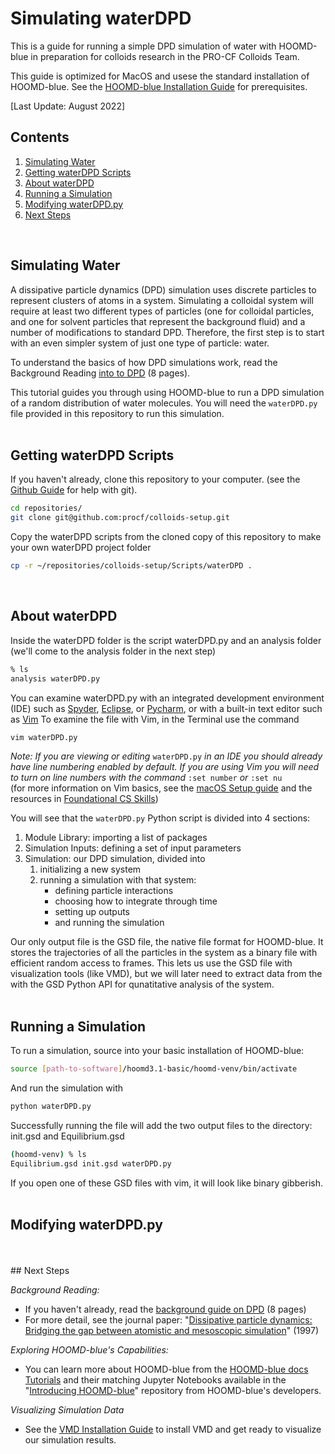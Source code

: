 # Simulating waterDPD

This is a guide for running a simple DPD simulation of water with HOOMD-blue in preparation for colloids research in the PRO-CF Colloids Team.

This guide is optimized for MacOS and usese the standard installation of HOOMD-blue. See the [HOOMD-blue Installation Guide](/01-HOOMDblue-Install-Guide.md) for prerequisites.

[Last Update: August 2022]

[HOOMD-blue]: http://glotzerlab.engin.umich.edu/hoomd-blue/

## Contents
1. [Simulating Water](/02-Simulating-waterDPD.md#simulating-water)
2. [Getting waterDPD Scripts](/02-Simulating-waterDPD.md#getting-waterdpd-scripts)
3. [About waterDPD](/02-Simulating-waterDPD.md#about-waterdpd)
4. [Running a Simulation](/02-Simulating-waterDPD.md#running-a-simulation)
5. [Modifying waterDPD.py](/02-Simulating-waterDPD.md#modifying-waterdpdpy)
6. [Next Steps](/02-Simulating-waterDPD.md#next-steps)

<br>

## Simulating Water

A dissipative particle dynamics (DPD) simulation uses discrete particles to represent clusters of atoms in a system. Simulating a colloidal system will require at least two different types of particles (one for colloidal particles, and one for solvent particles that represent the background fluid) and a number of modifications to standard DPD. Therefore, the first step is to start with an even simpler system of just one type of particle: water.

To understand the basics of how DPD simulations work, read the Background Reading [into to DPD](/Background-Reading/1-DPD-8pg.pdf) (8 pages).

This tutorial guides you through using HOOMD-blue to run a DPD simulation of a random distribution of water molecules. You will need the `waterDPD.py` file provided in this repository to run this simulation.
<br>
<br>
## Getting waterDPD Scripts

If you haven't already, clone this repository to your computer. (see the [Github Guide](https://github.com/procf/getting-started/blob/main/github-guide.md) for help with git).
```bash
cd repositories/
git clone git@github.com:procf/colloids-setup.git
```
Copy the waterDPD scripts from the cloned copy of this repository to make your own waterDPD project folder
```bash
cp -r ~/repositories/colloids-setup/Scripts/waterDPD .
```
<br>

## About waterDPD

Inside the waterDPD folder is the script waterDPD.py and an analysis folder (we'll come to the analysis folder in the next step)
```bash
% ls
analysis waterDPD.py
```

You can examine waterDPD.py with an integrated development environment (IDE) such as [Spyder](https://www.spyder-ide.org/), [Eclipse](https://www.eclipse.org/downloads/), or [Pycharm](https://www.jetbrains.com/pycharm/), or with a built-in text editor such as [Vim](https://www.vim.org/)
To examine the file with Vim, in the Terminal use the command
```bash
vim waterDPD.py
```
*Note: If you are viewing or editing* `waterDPD.py` *in an IDE you should already have line numbering enabled by default. If you are using Vim you will need to turn on line numbers with the command* `:set number` *or* `:set nu`<br>
(for more information on Vim basics, see the [macOS Setup guide](/System-Setup/02-macOS-Setup.md#text-editors) and the resources in [Foundational CS Skills](/Programming-Resources#foundational-cs-skills))

You will see that the `waterDPD.py` Python script is divided into 4 sections:
1. Module Library: importing a list of packages
2. Simulation Inputs: defining a set of input parameters
3. Simulation: our DPD simulation, divided into
	1. initializing a new system
	2. running a simulation with that system:
		* defining particle interactions
		* choosing how to integrate through time
		* setting up outputs 
		* and running the simulation

Our only output file is the GSD file, the native file format for HOOMD-blue. It stores the trajectories of all the particles in the system as a binary file with efficient random access to frames. This lets us use the GSD file with visualization tools (like VMD), but we will later need to extract data from the with the GSD Python API for qunatitative analysis of the system.
<br>
<br>
## Running a Simulation

To run a simulation, source into your basic installation of HOOMD-blue:
```bash
source [path-to-software]/hoomd3.1-basic/hoomd-venv/bin/activate
```

And run the simulation with
```bash
python waterDPD.py
```

Successfully running the file will add the two output files to the directory: init.gsd and Equilibrium.gsd
```bash
(hoomd-venv) % ls
Equilibrium.gsd init.gsd waterDPD.py
```

If you open one of these GSD files with vim, it will look like binary gibberish.
<br>
<br>
## Modifying waterDPD.py


<br>
<br>
## Next Steps

*Background Reading:*
* If you haven't already, read the [background guide on DPD](/Background-Reading/1-DPD-8pg.pdf) (8 pages)
* For more detail, see the journal paper: "[Dissipative particle dynamics: Bridging the gap between atomistic and mesoscopic simulation](https://doi.org/10.1063/1.474784)" (1997)

*Exploring HOOMD-blue's Capabilities:*
* You can learn more about HOOMD-blue from the [HOOMD-blue docs Tutorials](https://hoomd-blue.readthedocs.io/en/latest/tutorial/00-Introducing-HOOMD-blue/00-index.html) and their matching Jupyter Notebooks available in the "[Introducing HOOMD-blue](https://github.com/glotzerlab/hoomd-examples/tree/master/00-Introducing-HOOMD-blue)" repository from HOOMD-blue's developers.

*Visualizing Simulation Data*
* See the [VMD Installation Guide](/03-VMD-Install-Guide.md) to install VMD and get ready to visualize our simulation results.
